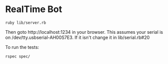 # RealTime Bot
```
ruby lib/server.rb
```

Then goto http://localhost:1234 in your browser. This assumes your serial is on
/dev/tty.usbserial-AH00S7E3. If it isn't change it in lib/serial.rb#20


To run the tests:

```
rspec spec/
```
